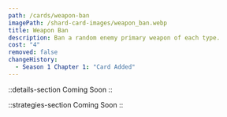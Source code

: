 ```yaml
---
path: /cards/weapon-ban
imagePath: /shard-card-images/weapon_ban.webp
title: Weapon Ban
description: Ban a random enemy primary weapon of each type.
cost: "4"
removed: false
changeHistory:
  - Season 1 Chapter 1: "Card Added"
---
```


::details-section
Coming Soon
::

::strategies-section
Coming Soon
::
